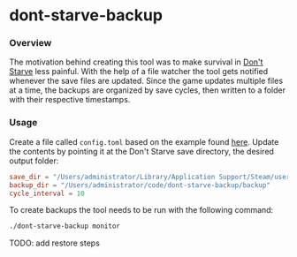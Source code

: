 # dont-starve-backup

### Overview
The motivation behind creating this tool was to make survival in [Don't Starve](https://www.klei.com/games/dont-starve) less painful.
With the help of a file watcher the tool gets notified whenever the save files are updated. Since the game updates multiple files at a time, the backups are organized by save cycles, then written to a folder with their respective timestamps.

### Usage

Create a file called `config.toml` based on the example found [here](example_config.toml). Update the contents by pointing it at the Don't Starve save directory, the desired output folder:
```toml
save_dir = "/Users/administrator/Library/Application Support/Steam/userdata/123456789/219740/remote"
backup_dir = "/Users/administrator/code/dont-starve-backup/backup"
cycle_interval = 10
```

To create backups the tool needs to be run with the following command:

```bash
./dont-starve-backup monitor
```

TODO: add restore steps